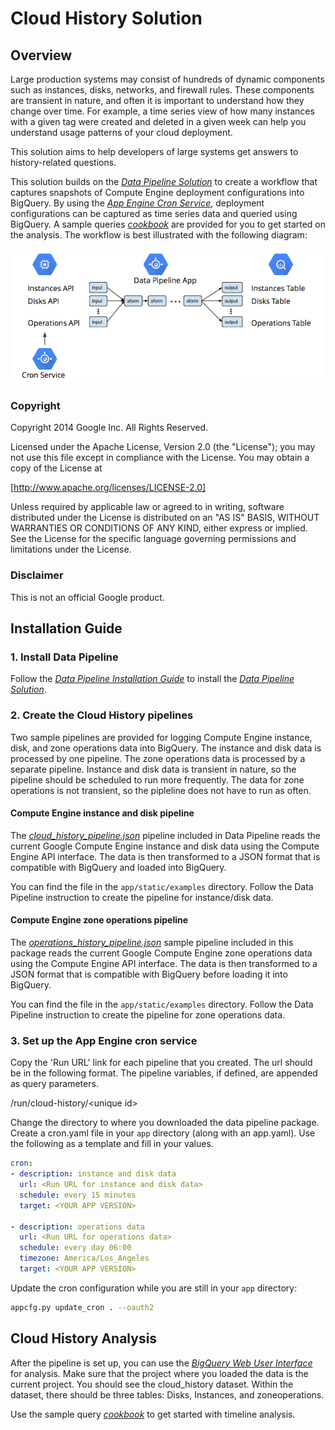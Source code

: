 # Cloud History Solution

## Overview

Large production systems may consist of hundreds of dynamic components such
as instances, disks, networks, and firewall rules. These components are
transient in nature, and often it is important to understand how they change
over time. For example, a time series view of how many instances with a given
tag were created and deleted in a given week can help you understand usage
patterns of your cloud deployment.

This solution aims to help developers of large systems get answers to
history-related questions.

This solution builds on the *[Data Pipeline Solution]* to create a workflow that
captures snapshots of Compute Engine deployment configurations into BigQuery.
By using the *[App Engine Cron Service]*, deployment configurations
can be captured as time series data and queried using BigQuery. A sample
queries *[cookbook]* are provided for you to get started on the
analysis. The workflow is best illustrated with the following diagram:

![Cloud History Architecture](/cloud_history_arch.png)

### Copyright

Copyright 2014 Google Inc. All Rights Reserved.

Licensed under the Apache License, Version 2.0 (the "License"); you may not use
this file except in compliance with the License. You may obtain a copy of the
License at

[http://www.apache.org/licenses/LICENSE-2.0]

Unless required by applicable law or agreed to in writing, software distributed
under the License is distributed on an "AS IS" BASIS, WITHOUT WARRANTIES OR
CONDITIONS OF ANY KIND, either express or implied. See the License for the
specific language governing permissions and limitations under the License.

### Disclaimer

This is not an official Google product.

## Installation Guide

### 1. Install Data Pipeline

Follow the *[Data Pipeline Installation Guide]* to install the
*[Data Pipeline Solution]*.

### 2. Create the Cloud History pipelines

Two sample pipelines are provided for logging Compute Engine instance, disk, and
zone operations data into BigQuery. The instance and disk data is processed by
one pipeline. The zone operations data is processed by a separate pipeline.
Instance and disk data is transient in nature,
so the pipeline should be scheduled to run more frequently. The data
for zone operations is not transient, so the pipleline does not have to run
as often.

#### Compute Engine instance and disk pipeline

The *[cloud_history_pipeline.json]* pipeline included in Data Pipeline
reads the current Google Compute Engine instance and disk data using the
Compute Engine API interface. The data is then transformed to a JSON format
that is compatible with BigQuery and loaded into BigQuery.

You can find the file in the `app/static/examples` directory.
Follow the Data Pipeline instruction to create the pipeline for
instance/disk data.

#### Compute Engine zone operations pipeline

The *[operations_history_pipeline.json]* sample pipeline included in this
package reads the current Google Compute Engine zone operations data using
the Compute Engine API interface. The data is then transformed to a JSON
format that is compatible with BigQuery before loading it into BigQuery.

You can find the file in the `app/static/examples` directory.
Follow the Data Pipeline instruction to create the pipeline for
zone operations data.

### 3. Set up the App Engine cron service

Copy the 'Run URL' link for each pipeline that you created.
The url should be in the following format. The pipeline
variables, if defined, are appended as query parameters.

/run/cloud-history/&lt;unique id&gt;

Change the directory to where you downloaded the data pipeline
package. Create a cron.yaml file in your `app` directory
(along with an app.yaml).
Use the following as a template and fill in your values.

```yaml
cron:
- description: instance and disk data
  url: <Run URL for instance and disk data>
  schedule: every 15 minutes
  target: <YOUR APP VERSION>

- description: operations data
  url: <Run URL for operations data>
  schedule: every day 06:00
  timezone: America/Los_Angeles
  target: <YOUR APP VERSION>
```

Update the cron configuration while you are still in your `app` directory:

```sh
appcfg.py update_cron . --oauth2
```

## Cloud History Analysis

After the pipeline is set up, you can use the *[BigQuery Web User Interface]*
for analysis. Make sure that the project where you loaded the data is the
current project. You should see the cloud_history dataset. Within the
dataset, there should be three tables: Disks, Instances, and zoneoperations.

Use the sample query *[cookbook]* to get started with timeline analysis. 


[App Engine Cron Service]: https://developers.google.com/appengine/docs/python/config/cron
[BigQuery Web User Interface]: https://bigquery.cloud.google.com
[Data Pipeline Installation Guide]: https://github.com/GoogleCloudPlatform/Data-Pipeline#installation-guide 
[Data Pipeline Solution]: https://github.com/GoogleCloudPlatform/Data-Pipeline
[cloud_history_pipeline.json]: https://github.com/GoogleCloudPlatform/Data-Pipeline/blob/master/app/static/examples/cloud_history_pipeline.json
[operations_history_pipeline.json]: https://github.com/GoogleCloudPlatform/Data-Pipeline/blob/master/app/static/examples/operations_history_pipeline.json
[cookbook]: https://github.com/GoogleCloudPlatform/Data-Pipeline/blob/master/app/help/cloudhistory.md#-sample-query-cookbook
